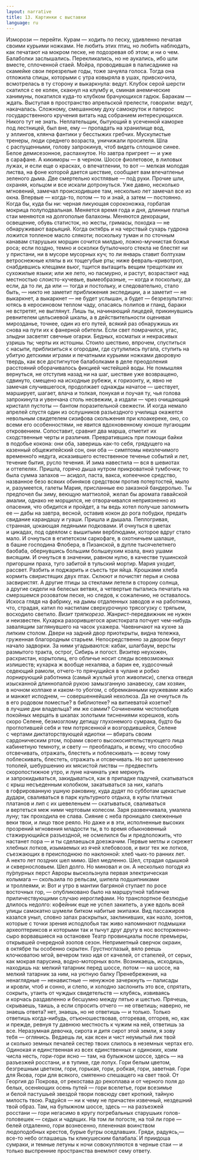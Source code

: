 ```yaml
---
layout: narrative
title: 13. Картинки с выставки
language: ru
---
```


Изморози — перейти. Курам — ходить по песку, удивленно печатая своими курьими ножками. Не любить этих птиц, но любить наблюдать, как печатают на мокром песке, не подозревая об этом; и ни 
о чем. Балаболки заслышались. Перекликались, но не аукались, ибо 
шли вместе, сплоченной стаей. Мойра, проводившая в палисаднике 
на скамейке свои перезрелые годы, тоже зачуяла голоса. Тогда она 
отложила спицы, которыми с утра ковыряла в ушах, привскочила, 
всмотрелась в ту сторону и выкаркнула: ведут. Клубок серой шерсти скатился с ее колен, скакнул на клумбу и, сминая анемические 
ханимуны, покатился куда-то клубком брачующихся гадюк. Баракам — ждать. Выступая в пространство апрельской прелести, говорили: ведут, накачалась. Сложному, смешанному духу самокруток 
и папирос государственного кручения витать над собранием интересующихся. Никого тут не знать. Неплательщик, бытующий в усеченной каморке под лестницей, был вне, ему — пропадать на хранилище вод, у эллингов, клянча фантики у бесстыжих гребчих. Мускулистые тренеры, люди среднего возраста, уничижали просителя. 
Шла с распущенными, голову запрокинув, чтоб видеть сплошное 
синее. Белое демисезонное, распахнутое. Но завтра пригреет — и уже 
в сарафане. А кикиморы — в черном. Шоссе фиолетовое, в лиловых 
лужах, и если еще о красках, о впечатлении, то вот — мелкая молодая листва, на фоне которой дается шествие, сообщает вам впечатленье зеленого дыма. Две смертельно костлявые — по́д руки. Прочие шли, охраняя, кольцом и все искали дотронуться. Уже давно, 
несколько мгновений, замечал происходившее там, несколько лет 
замечал все из окна. Впервые — когда-то, потом — то и знай, а затем — постоянно. Когда бы, куда бы ни: черная ликующая сороконожка, горбатая мокрица полуподвальная. Меняется время года 
и дня, длинные платья стаи меняются на долгополые балахоны. Меняются декорации, освещение, обувь статисток, но жесты, гримасы, 
походка — не обнаруживают варьяций. Когда октябрь и на черствый сухарь гудрона ложится топленое масло слякоти; поскольку 
туман и по сточным канавам старушьих морщин сочится милдью, 
ложно-мучнистая божья роса; если поздно, темно и осколки бутылочного стекла не блестят ни у пристани, ни в мусоре мусорных 
куч; то ли январь ставит болтухам ветроснежные кляпы в их тощегубые рты; ниже февраль-кривотроп, снабдившись клещами вьюг, 
тщится вытащить вещим трещоткам их сухожилые языки; или же 
лето, но пасмурно, и растут, возрастают над местностью слоисто-кучевые, вымеобразные, — когда и поскольку, да если, да то ли, да 
или — тогда и постольку, и следовательно, стало быть, — никто не 
заметит приближения экспедиции, а и заметит — не выкаркнет, 
а выкаркнет — не будет услышан, а будет — безрезультатно: ютясь 
в керосиновом теплом чаду, опасаясь полипов и гланд, бараки не 
встретят, не выглянут. Лишь ты, начинающий лицедей, прикинувшись ревнителем цельсиевой шкалы, а в действительности оценивая мирозданье, точнее, один из его путей, всякий раз обнаружишь 
их снова на пути их к фанерной обители. Если свет помрачился, угас, 
злыдни засветят свечные огарки. Бедных, косматых и некрасивых 
узришь ты; черты их истошны. Стоило шествию, впрочем, спуститься с насыпи, приблизиться к огородам, где сутулились пугала, ступить на убитую детскими играми и печатными курьими ножками 
дворовую твердь, как все достигнутое балаболками в деле преодоления расстояний оборачивалось фикцией чистейшей воды. Не помышляя вернуться, не отступив назад ни на шаг, шествие уже возвращено, сдвинуто, смещено на исходные рубежи, к горизонту, и, явно 
не замечая случившегося, продолжает однажды начатое — шествует, марширует, шагает, влача и толкая, понукая и поучая ту, чья голова запрокинута и увенчана столь несвежим, а издали — чрез очищающий кристалл пустоты — бантом поразительной свежести. И когда 
немало апрелей спустя один из ослушников разъездного училища 
окажется невольным свидетелем сизифова скольжения при клоакереке, оно, со всеми его особенностями, не явится вдохновенному 
юноше пугающим откровением. Сопоставит, сравнит два марша, 
отметит их сходственные черты и различия. Превратившись при 
помощи байки в подобье кокона: они оба, заверишь как-то себя, грядущего на казенный общежитейский сон, они оба — симптомы неизлечимого временно́го недуга, исказившего естественное теченье 
событий и лет, течение бытия, русло течения. И зима навестила — 
вся в шевиотах и оттепелях. Пришла, горячо дыша нутром прикроватной тумбочки; то была сумма запахов — асидол, паста, вакса, копеечное средство, названное безо всяких обиняков средством против потертостей, мыло и, разумеется, галеты Мария, присланные ею 
заказной бандеролью. Ты предпочел бы зиму, веющую маттиолой, 
желал бы аромата гавайской амалии, однако не морщился, не отворачивался неприязненно из опасения, что обидится и пройдет, а ты 
ведь хотел получше запомнить ее — дабы на завтра, весной, оставив 
кокон до рога побудки, предать свидание карандашу и гуаши. Пришла и дышала. Пеплогривая, странная, цокающая ледяными подковами. И очнуться в цветах и цикадах, под одеялом с вышитыми 
верблюдами, которое вдруг стало мало. И очнуться в египетском 
саркофаге, в охотничьем шалаше, в башне господина Флобера, в Пизанской, в дупле тысячелетнего баобаба, обернувшись большим большеухим коала, вниз ушами висящим. И очнуться в значении, равном нулю, в качестве тушинской пригоршни праха, туго забитой 
в тульский мортир. Мария уходит, рассвет. Разбить и поджарить 
и съесть три яйца. Крошками хлеба кормить свиристящих двух птах. 
Склюют и почистят перья и снова засвиристят. А другие птицы за 
стеклами летели в сторону солнца, а другие сидели на белесых ветвях, а четвертые пытались печатать на смерзшемся розоватом песке, 
но следов, к сожалению, не оставалось. Искоса глядя на фабрику, на 
дымы отдаленных заводов и на работника, что, страдая, катил по 
настилам сверхурочную трясогузку с тряпьем, восходило светило. 
*Визит тряпкореза*. Жанрист-передвижник не нужен и неизвестен. 
Кухарка разорившегося аристократа потчует чем-нибудь завалящим 
заглянувшего на часок ухажера. Чаевничают на кухне за липким 
столом. Двери на задний двор приоткрыты, видна тележка, груженная благородным старьем. Непосредственно за двором берут начало 
задворки. За ними угадываются: кабак, шлагбаум, версты размытого тракта, острог, Сибирь и погост. Визитер неухожен, расхристан, 
корытолиц, его обличье носит следы всевозможных излишеств; кухарка ж вообще нехалява, а барин ее, худосочный седеющий рамоли, отчего-то прячущийся в чулане и робко лорнирующий работника (самый жухлый угол живописи), слегка отведя изысканной 
длиннопалой рукою замызганную занавеску, сам хозяин, в ночном колпаке и каком-то убогом, с обремканными кружевами жабо 
и манжет исподнем, — совершеннейший нехолюза. Да не очнуться ль 
в его родовом поместье? в библиотеке? на витиеватой козетке? в лучшие дни владельца? им же самим? Сочинениям честолюбцев покойных мерцать в шкапах золотыми тиснениями корешков, коль 
скоро Селене, безмозглому детищу глухонемого сумрака, будто бы 
проглотившей себя и тем потрясенной и возгордившейся, Селене 
с чертами диктаторствующей идиотки — вбирать своим сардоническим ртом, по́рами своего высокосиятельствующего лица кабинетную темноту, и свету — преобладать, и всему, что способно отсвечивать, отражать, блестеть и поблескивать — всему тому поблескивать, 
блестеть, отражать и отсвечивать. Но вот шевелению тополей, шебуршению их мясистой листвы — предвестить скоропостижное утро, 
и луне начинать уже меркнуть и запрокидываться, закидываться, 
как в припадке падучей, скатываться с крыш несъеденным колобком, закатываться за них, капать в гофрированную ушную раковину, куда дудят по субботам щекастые дудари, сваливаться в парк 
культурного отдыха, в купы платных платанов и лип с их шевеленьем — скатываться, сваливаться и вертеться меж ними чертовым 
колесом. Заря развенчивала, умаляла луну; так проходила ее слава. 
Сияние с неба проницало смеженные веки твои, и лицо твое реяло. 
Но даже и в эти, исполненные высоких прозрений мгновения младости ты, в то время обыкновенный стажирующийся разъездной, не 
осмелился бы и предположить, что настанет пора — и ты сделаешься 
доезжачим. Первые метлы и скрежет хлебных лотков, изымаемых 
из ячей хлебовозов, и визг тех же лотков, съезжающих в преисподнюю по наклонной: хлеб чьих-то ранних лет. А некто лет поздних 
шел мимо. Шел медленно. Шел, страдая одышкой и сквернословьем. Шел долго. Но миновал и он. А несколько погодя из пу́рпурных 
перст Авроры выскользнула первая электрическая колымага — 
скользила по рельсам, шипела подшипниками и троллеями, и: Вот 
и утро в мантии багряной ступает по росе восточных гор, — опубликовано было на маршрутной табличке приличествующими случаю 
иероглифами. Но транспортное безлюдье длилось недолго: кофейник еще не успел закипеть, а уже вдоль всей улицы самокатно шумели битком набитые экипажи. Вид пассажиров казался уныл, словно 
запах раскрытых, заклинивших, как назло, зонтов, которые с точки 
зрения исподлобья так живо напоминают подмышки археоптериксов и которыми так и тычут друг другу в нос восторженно-сыро 
ворвавшиеся на остановке Театр провинциалы после премьеры, открывшей очередной эзопов сезон. Неприметный сверчок окраин, 
в октябре ты особенно скрытен. Грустноглазый, вяло реешь клочковатою мгой, вечером тихо идя от качелей, от стапелей, от серых, как 
мокрая парусина, водно-моторных волн. Возникаешь, исходишь, находишь на: мелкий татарник перед шоссе, потом — на шоссе, на мелкий татарник за ним, на уютную балку Пренебрежения, на ненаглядные — ненавистные — ненужное зачеркнуть — палисады и кровли, 
чтоб и сонно, и слепо, и холодно заслонить это все, спрятать, сокрыть, утаить от чуждых свидетельств — клубясь, извиваясь и корчась раздавленно и бесшумно между пятью и шестью. Прячешь, 
скрываешь, таишь, а если спросить отчего — не ответишь; наверно, 
не знаешь ответа? нет, знаешь, но не ответишь — и только. Только 
ответишь когда-нибудь, отъюношествовав, отгоревав, отгорев, но, 
как и прежде, ревнуя ту давнюю местность к чужим на ней, ответишь за все. Неразумная девочка, сирота и дитя сирот этой земли, 
я зову тебя — оглянись. Ведаешь ли, как ясен и чист неумытый лик 
твой и сколько земных печалей сестер твоих слилось в неземных 
чертах его. Одинокая и единственная из всех единственных и одиноких, коим числа несть, гори-гори ясно — там, на булыжном шоссе, здесь — на разъезжей росстани, и в тупике, где лопух. Гори белым цветом, безгрешным цветком, гори, горькая, гори, робкая, гори, 
заветная. Гори для Якова, гори для всякого, смятенно спешащего на 
свет твой. От Георгия до Покрова, от рекостава до рекоплава и от 
черного поля до белых, осеняющих осень путей — гори вселетье, 
гори всезимье и белой пастушьей звездой твори повсюду свет кроткий, тайную милость твою. Радуйся — ни к чему не причастен извечный, нездешний твой образ. Там, на булыжном шоссе, здесь — на 
разъезжей росстани — гори негасимо в кругу погребальных старушьих голов-головешек — седых и чадящих. На том ли погосте, на 
той ли горе — белей отдаленно, гори вознесенно, плененная воинством людоподобных крестов, бурые бугры оседлавших. Гряди, радуясь,— все-то небо оглашаешь ты кликушеским балабала́. И приидоша сумраки, и темные летуны к ночи совокупляются в черные 
стаи — и только выспренние пространства внемлют сему ответу.
